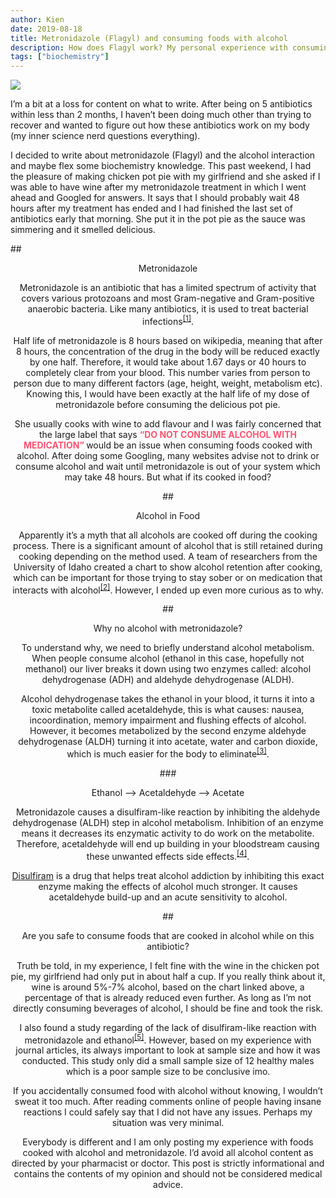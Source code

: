 ```yaml
---
author: Kien
date: 2019-08-18
title: Metronidazole (Flagyl) and consuming foods with alcohol
description: How does Flagyl work? My personal experience with consuming foods with alcohol.
tags: ["biochemistry"]
---
```


![](https://images.unsplash.com/photo-1479796099910-b137a80acde4?ixlib=rb-1.2.1&ixid=eyJhcHBfaWQiOjF9&auto=format&fit=crop&w=704&q=80)

I’m a bit at a loss for content on what to write. After being on 5 antibiotics within less than 2 months, I haven’t been doing much other than trying to recover and wanted to figure out how these antibiotics work on my body (my inner science nerd questions everything).

I decided to write about metronidazole (Flagyl) and the alcohol interaction and maybe flex some biochemistry knowledge. This past weekend, I had the pleasure of making chicken pot pie with my girlfriend and she asked if I was able to have wine after my metronidazole treatment in which I went ahead and Googled for answers. It says that I should probably wait 48 hours after my treatment has ended and I had finished the last set of antibiotics early that morning. She put it in the pot pie as the sauce was simmering and it smelled delicious.

##<center>Metronidazole

Metronidazole is an antibiotic that has a limited spectrum of activity that covers various protozoans and most Gram-negative and Gram-positive anaerobic bacteria. Like many antibiotics, it is used to treat bacterial infections<sup><a href="https://www.ncbi.nlm.nih.gov/pubmed/9360057" target="_blank">[1]</sup></a>.

Half life of metronidazole is 8 hours based on wikipedia, meaning that after 8 hours, the concentration of the drug in the body will be reduced exactly by one half. Therefore, it would take about 1.67 days or 40 hours to completely clear from your blood. This number varies from person to person due to many different factors (age, height, weight, metabolism etc). Knowing this, I would have been exactly at the half life of my dose of metronidazole before consuming the delicious pot pie.

She usually cooks with wine to add flavour and I was fairly concerned that the large label that says <b style="color: #FF5370">“DO NOT CONSUME ALCOHOL WITH MEDICATION” </b>would be an issue when consuming foods cooked with alcohol. After doing some Googling, many websites advise not to drink or consume alcohol and wait until metronidazole is out of your system which may take 48 hours. But what if its cooked in food?

##<center>Alcohol in Food

Apparently it’s a myth that all alcohols are cooked off during the cooking process. There is a significant amount of alcohol that is still retained during cooking depending on the method used. A team of researchers from the University of Idaho created a chart to show alcohol retention after cooking, which can be important for those trying to stay sober or on medication that interacts with alcohol<sup><a href="https://en.wikipedia.org/wiki/Cooking_with_alcohol" target="_blank">[2]</sup></a>. However, I ended up even more curious as to why.

##<center>Why no alcohol with metronidazole?

To understand why, we need to briefly understand alcohol metabolism. When people consume alcohol (ethanol in this case, hopefully not methanol) our liver breaks it down using two enzymes called: alcohol dehydrogenase (ADH) and aldehyde dehydrogenase (ALDH).

Alcohol dehydrogenase takes the ethanol in your blood, it turns it into a toxic metabolite called acetaldehyde, this is what causes: nausea, incoordination, memory impairment and flushing effects of alcohol. However, it becomes metabolized by the second enzyme aldehyde dehydrogenase (ALDH) turning it into acetate, water and carbon dioxide, which is much easier for the body to eliminate<sup><a href="https://pubs.niaaa.nih.gov/publications/aa72/aa72.htm" target="_blank">[3]</sup></a>.

###<center>Ethanol --> Acetaldehyde --> Acetate

Metronidazole causes a disulfiram-like reaction by inhibiting the aldehyde dehydrogenase (ALDH) step in alcohol metabolism. Inhibition of an enzyme means it decreases its enzymatic activity to do work on the metabolite. Therefore, acetaldehyde will end up building in your bloodstream causing these unwanted effects side effects.<sup><a href="https://www.ncbi.nlm.nih.gov/pubmed/8947362" target="_blank">[4]</sup></a>.

<a href="https://en.wikipedia.org/wiki/Disulfiram" target="_blank">Disulfiram</a> is a drug that helps treat alcohol addiction by inhibiting this exact enzyme making the effects of alcohol much stronger. It causes acetaldehyde build-up and an acute sensitivity to alcohol.

##<center>Are you safe to consume foods that are cooked in alcohol while on this antibiotic?

Truth be told, in my experience, I felt fine with the wine in the chicken pot pie, my girlfriend had only put in about half a cup. If you really think about it, wine is around 5%-7% alcohol, based on the chart linked above, a percentage of that is already reduced even further. As long as I’m not directly consuming beverages of alcohol, I should be fine and took the risk.

I also found a study regarding of the lack of disulfiram-like reaction with metronidazole and ethanol<sup><a href="https://www.ncbi.nlm.nih.gov/pubmed/12022894" target="_blank">[5]</sup></a>. However, based on my experience with journal articles, its always important to look at sample size and how it was conducted. This study only did a small sample size of 12 healthy males which is a poor sample size to be conclusive imo.

If you accidentally consumed food with alcohol without knowing, I wouldn’t sweat it too much. After reading comments online of people having insane reactions I could safely say that I did not have any issues. Perhaps my situation was very minimal.

Everybody is different and I am only posting my experience with foods cooked with alcohol and metronidazole. I’d avoid all alcohol content as directed by your pharmacist or doctor. This post is strictly informational and contains the contents of my opinion and should not be considered medical advice.
